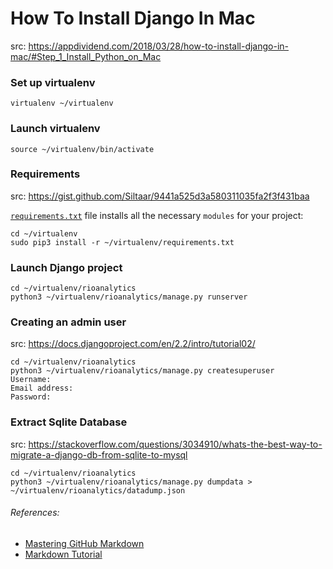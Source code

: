# How To Install Django In Mac
src: https://appdividend.com/2018/03/28/how-to-install-django-in-mac/#Step_1_Install_Python_on_Mac


### Set up virtualenv
```
virtualenv ~/virtualenv
```


### Launch virtualenv
```
source ~/virtualenv/bin/activate
```

### Requirements
src: https://gist.github.com/Siltaar/9441a525d3a580311035fa2f3f431baa

[`requirements.txt`](requirements.txt) file installs all the necessary `modules` for your project:


```
cd ~/virtualenv
sudo pip3 install -r ~/virtualenv/requirements.txt
```


### Launch Django project
```
cd ~/virtualenv/rioanalytics
python3 ~/virtualenv/rioanalytics/manage.py runserver
```


### Creating an admin user
src: https://docs.djangoproject.com/en/2.2/intro/tutorial02/
```
cd ~/virtualenv/rioanalytics
python3 ~/virtualenv/rioanalytics/manage.py createsuperuser
Username:
Email address:
Password:
```


### Extract Sqlite Database
src: https://stackoverflow.com/questions/3034910/whats-the-best-way-to-migrate-a-django-db-from-sqlite-to-mysql
```
cd ~/virtualenv/rioanalytics
python3 ~/virtualenv/rioanalytics/manage.py dumpdata > ~/virtualenv/rioanalytics/datadump.json
```


###### References:
- [Mastering GitHub Markdown](https://guides.github.com/features/mastering-markdown/)
- [Markdown Tutorial](https://github.com/luong-komorebi/Markdown-Tutorial/blob/master/README_fr.md)
